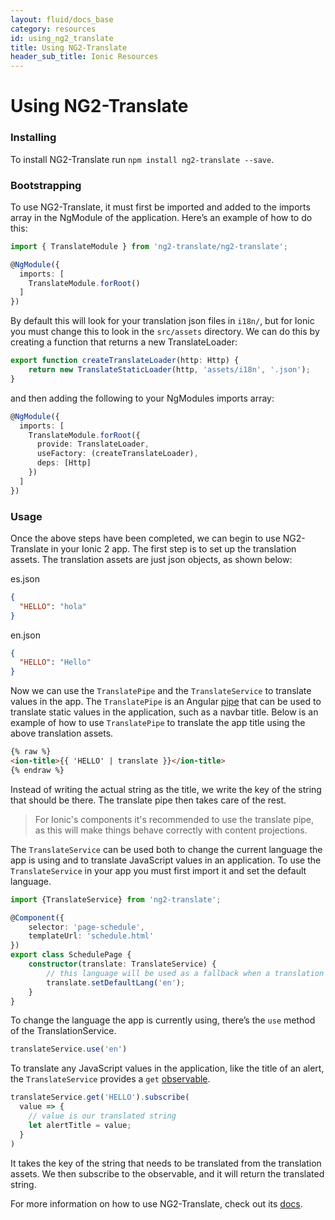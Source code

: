```yaml
---
layout: fluid/docs_base
category: resources
id: using_ng2_translate
title: Using NG2-Translate
header_sub_title: Ionic Resources
---
```


# Using NG2-Translate

### Installing

To install NG2-Translate run `npm install ng2-translate --save`.

### Bootstrapping

To use NG2-Translate, it must first be imported and added to the imports array in the NgModule of the application. Here’s an example of how to do this:

```typescript
import { TranslateModule } from 'ng2-translate/ng2-translate';

@NgModule({
  imports: [
    TranslateModule.forRoot()
  ]
})
```

By default this will look for your translation json files in `i18n/`, but for Ionic you must change this to look in the `src/assets` directory. We can do this by creating a function that returns a new TranslateLoader:

```typescript
export function createTranslateLoader(http: Http) {
    return new TranslateStaticLoader(http, 'assets/i18n', '.json');
}
```
and then adding the following to your NgModules imports array:

```typescript
@NgModule({
  imports: [
    TranslateModule.forRoot({
      provide: TranslateLoader,
      useFactory: (createTranslateLoader),
      deps: [Http]
    })
  ]
})
```

### Usage

Once the above steps have been completed, we can begin to use NG2-Translate in your Ionic 2 app. The first step is to set up the translation assets. The translation assets are just json objects, as shown below:

es.json

```json
{
  "HELLO": "hola"
}
```

en.json

```json
{
  "HELLO": "Hello"
}
```

Now we can use the `TranslatePipe` and the `TranslateService` to translate values in the app. The `TranslatePipe` is an Angular [pipe](https://angular.io/docs/ts/latest/guide/pipes.html) that can be used to translate static values in the application, such as a navbar title. Below is an example of how to use `TranslatePipe` to translate the app title using the above translation assets.

```html
{% raw %}
<ion-title>{{ 'HELLO' | translate }}</ion-title>
{% endraw %}
```

Instead of writing the actual string as the title, we write the key of the string that should be there. The translate pipe then takes care of the rest.

> For Ionic's components it's recommended to use the translate pipe, as this will make things behave correctly with content projections.

The `TranslateService`  can be used both to change the current language the app is using and to translate JavaScript values in an application. To use the `TranslateService` in your app you must first import it and set the default language.

```typescript
import {TranslateService} from 'ng2-translate';

@Component({
    selector: 'page-schedule',
    templateUrl: 'schedule.html'
})
export class SchedulePage {
    constructor(translate: TranslateService) {
        // this language will be used as a fallback when a translation isn't found in the current language
        translate.setDefaultLang('en');
    }
}
```

To change the language the app is currently using, there’s the `use` method of the TranslationService.

```typescript
translateService.use('en')
```

To translate any JavaScript values in the application, like the title of an alert, the `TranslateService` provides a `get` [observable](http://angular-2-training-book.rangle.io/handout/observables/using_observables.html).

```typescript
translateService.get('HELLO').subscribe(
  value => {
    // value is our translated string
    let alertTitle = value;
  }
)
```

It takes the key of the string that needs to be translated from the translation assets. We then subscribe to the observable, and it will return the translated string.

For more information on how to use NG2-Translate, check out its [docs](https://github.com/ocombe/ng2-translate).
